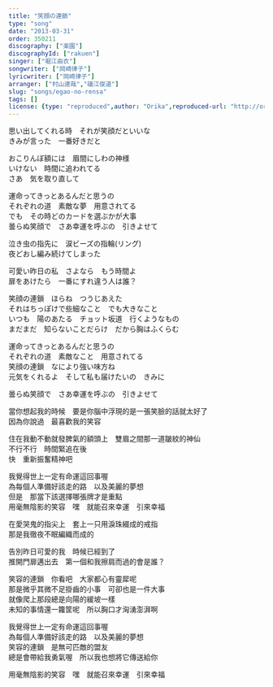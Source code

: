 ```yaml
---
title: "笑顔の連鎖"
type: "song"
date: "2013-03-31"
order: 350211
discography: ["楽園"]
discographyId: ["rakuen"]
singer: ["堀江由衣"]
songwriter: ["岡崎律子"]
lyricwriter: ["岡崎律子"]
arranger: ["村山達哉","礒江俊道"]
slug: "songs/egao-no-rensa"
tags: []
license: {type: "reproduced",author: "Orika",reproduced-url: "http://orikamushi.myweb.hinet.net",reproduced-website: "織歌蟲"}
---
```


思い出してくれる時　それが笑顔だといいな   
きみが言った　一番好きだと   
  
おこりんぼ額には　眉間にしわの神様   
いけない　時間に追われてる   
さあ　気を取り直して   
  
運命ってきっとあるんだと思うの   
それぞれの道　素敵な夢　用意されてる   
でも　その時どのカードを選ぶかが大事   
曇らぬ笑顔で　さあ幸運を呼ぶの　引きよせて   
  
泣き虫の指先に　涙ビーズの指輪(リング)  
夜どおし編み続けてしまった   
  
可愛い昨日の私　さよなら　もう時間よ   
扉をあけたら　一番にすれ違う人は誰？   
  
笑顔の連鎖　ほらね　つうじあえた   
それはちっぽけで些細なこと　でも大きなこと   
いつも　陽のあたる　チョット坂道　行くようなもの   
まだまだ　知らないことだらけ　だから胸はふくらむ   
  
運命ってきっとあるんだと思うの   
それぞれの道　素敵なこと　用意されてる   
笑顔の連鎖　なにより強い味方ね   
元気をくれるよ　そして私も届けたいの　きみに   
  
曇らぬ笑顔で　さあ幸運を呼ぶの　引きよせて  
  
當你想起我的時候　要是你腦中浮現的是一張笑臉的話就太好了  
因為你說過　最喜歡我的笑容  
  
住在我動不動就發脾氣的額頭上　雙眉之間那一道皺紋的神仙  
不行不行　時間緊追在後  
快　重新振奮精神吧  
  
我覺得世上一定有命運這回事喔  
為每個人準備好該走的路　以及美麗的夢想  
但是　那當下該選擇哪張牌才是重點  
用毫無陰影的笑容　嘿　就能召來幸運　引來幸福  
  
在愛哭鬼的指尖上　套上一只用淚珠綴成的戒指  
那是我徹夜不眠編織而成的  
  
告別昨日可愛的我　時候已經到了  
推開門扉邁出去　第一個和我擦肩而過的會是誰？   
  
笑容的連鎖　你看吧　大家都心有靈犀呢  
那是微乎其微不足掛齒的小事　可卻也是一件大事  
就像爬上那段總是向陽的緩坡一樣  
未知的事情還一籮筐呢　所以胸口才洶湧澎湃啊  
  
我覺得世上一定有命運這回事喔  
為每個人準備好該走的路　以及美麗的夢想  
笑容的連鎖　是無可匹敵的盟友  
總是會帶給我勇氣喔　所以我也想將它傳送給你  
  
用毫無陰影的笑容　嘿　就能召來幸運　引來幸福
